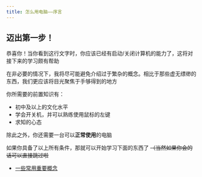 ```yaml
---
title: 怎么用电脑——序言
---
```

## 迈出第一步！

恭喜你！当你看到这行文字时，你应该已经有启动/关闭计算机的能力了，这将对接下来的学习颇有帮助

在非必要的情况下，我将尽可能避免介绍过于繁杂的概念。相比于那些虚无缥缈的东西，我们更应该将目光聚焦于手够得到的地方

你所需要的前置知识有：

- 初中及以上的文化水平
- 学会开关机，并可以熟练使用鼠标的左键
- 求知的心态

除此之外，你还需要一台可以**正常使用**的电脑

如果你具备了以上所有条件，那就可以开始学习下面的东西了 ~~（当然如果你会的话可以直接跳过啦~~

- [一些常用重要概念](一些常用重要概念.md)